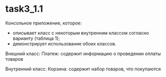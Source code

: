 # task3_1.1

Консольное приложение, которое:
- описывает класс с некоторым внутренним классом согласно варианту
(таблица 1);
- демонстрирует использование обоих классов. 

Внешний класс:
Платеж:
содержит информацию о проведении оплаты товаров

Внутренний класс:
Корзина:
содержит набор товаров, что покупаются
